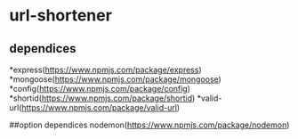 # url-shortener


## dependices
*express(https://www.npmjs.com/package/express)
*mongoose(https://www.npmjs.com/package/mongoose)
*config(https://www.npmjs.com/package/config)
*shortid(https://www.npmjs.com/package/shortid)
*valid-url(https://www.npmjs.com/package/valid-url)

##option dependices
nodemon(https://www.npmjs.com/package/nodemon)
